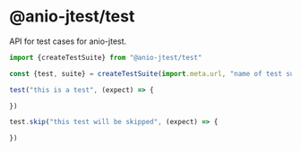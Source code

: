 # @anio-jtest/test

API for test cases for anio-jtest.

```js
import {createTestSuite} from "@anio-jtest/test"

const {test, suite} = createTestSuite(import.meta.url, "name of test suite")

test("this is a test", (expect) => {

})

test.skip("this test will be skipped", (expect) => {

})
```
